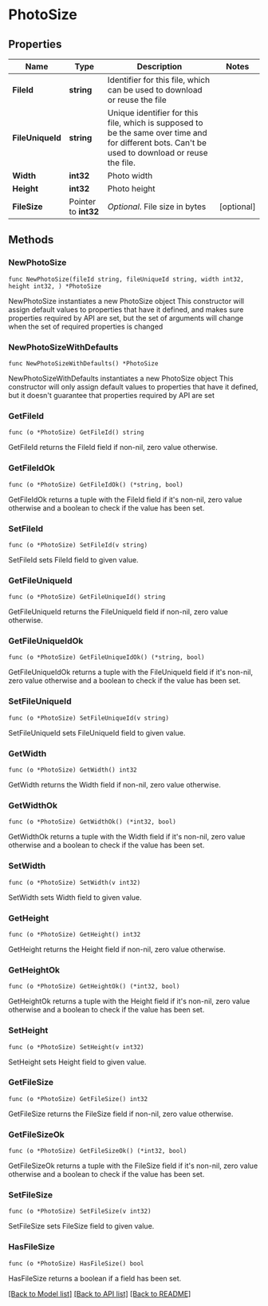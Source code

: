 # PhotoSize

## Properties

Name | Type | Description | Notes
------------ | ------------- | ------------- | -------------
**FileId** | **string** | Identifier for this file, which can be used to download or reuse the file | 
**FileUniqueId** | **string** | Unique identifier for this file, which is supposed to be the same over time and for different bots. Can&#39;t be used to download or reuse the file. | 
**Width** | **int32** | Photo width | 
**Height** | **int32** | Photo height | 
**FileSize** | Pointer to **int32** | *Optional*. File size in bytes | [optional] 

## Methods

### NewPhotoSize

`func NewPhotoSize(fileId string, fileUniqueId string, width int32, height int32, ) *PhotoSize`

NewPhotoSize instantiates a new PhotoSize object
This constructor will assign default values to properties that have it defined,
and makes sure properties required by API are set, but the set of arguments
will change when the set of required properties is changed

### NewPhotoSizeWithDefaults

`func NewPhotoSizeWithDefaults() *PhotoSize`

NewPhotoSizeWithDefaults instantiates a new PhotoSize object
This constructor will only assign default values to properties that have it defined,
but it doesn't guarantee that properties required by API are set

### GetFileId

`func (o *PhotoSize) GetFileId() string`

GetFileId returns the FileId field if non-nil, zero value otherwise.

### GetFileIdOk

`func (o *PhotoSize) GetFileIdOk() (*string, bool)`

GetFileIdOk returns a tuple with the FileId field if it's non-nil, zero value otherwise
and a boolean to check if the value has been set.

### SetFileId

`func (o *PhotoSize) SetFileId(v string)`

SetFileId sets FileId field to given value.


### GetFileUniqueId

`func (o *PhotoSize) GetFileUniqueId() string`

GetFileUniqueId returns the FileUniqueId field if non-nil, zero value otherwise.

### GetFileUniqueIdOk

`func (o *PhotoSize) GetFileUniqueIdOk() (*string, bool)`

GetFileUniqueIdOk returns a tuple with the FileUniqueId field if it's non-nil, zero value otherwise
and a boolean to check if the value has been set.

### SetFileUniqueId

`func (o *PhotoSize) SetFileUniqueId(v string)`

SetFileUniqueId sets FileUniqueId field to given value.


### GetWidth

`func (o *PhotoSize) GetWidth() int32`

GetWidth returns the Width field if non-nil, zero value otherwise.

### GetWidthOk

`func (o *PhotoSize) GetWidthOk() (*int32, bool)`

GetWidthOk returns a tuple with the Width field if it's non-nil, zero value otherwise
and a boolean to check if the value has been set.

### SetWidth

`func (o *PhotoSize) SetWidth(v int32)`

SetWidth sets Width field to given value.


### GetHeight

`func (o *PhotoSize) GetHeight() int32`

GetHeight returns the Height field if non-nil, zero value otherwise.

### GetHeightOk

`func (o *PhotoSize) GetHeightOk() (*int32, bool)`

GetHeightOk returns a tuple with the Height field if it's non-nil, zero value otherwise
and a boolean to check if the value has been set.

### SetHeight

`func (o *PhotoSize) SetHeight(v int32)`

SetHeight sets Height field to given value.


### GetFileSize

`func (o *PhotoSize) GetFileSize() int32`

GetFileSize returns the FileSize field if non-nil, zero value otherwise.

### GetFileSizeOk

`func (o *PhotoSize) GetFileSizeOk() (*int32, bool)`

GetFileSizeOk returns a tuple with the FileSize field if it's non-nil, zero value otherwise
and a boolean to check if the value has been set.

### SetFileSize

`func (o *PhotoSize) SetFileSize(v int32)`

SetFileSize sets FileSize field to given value.

### HasFileSize

`func (o *PhotoSize) HasFileSize() bool`

HasFileSize returns a boolean if a field has been set.


[[Back to Model list]](../README.md#documentation-for-models) [[Back to API list]](../README.md#documentation-for-api-endpoints) [[Back to README]](../README.md)


